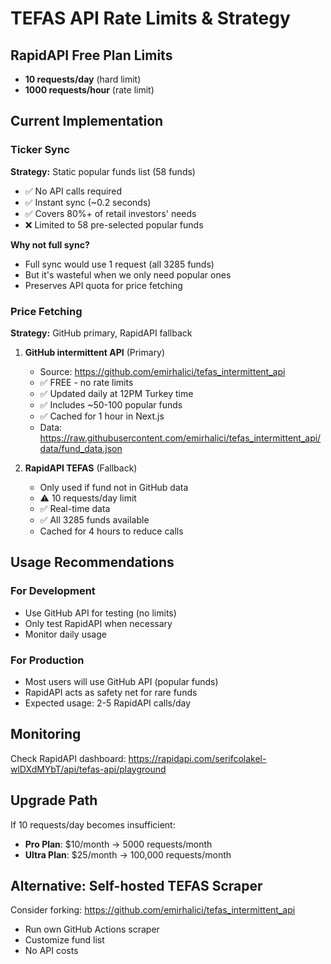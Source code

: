 # TEFAS API Rate Limits & Strategy

## RapidAPI Free Plan Limits
- **10 requests/day** (hard limit)
- **1000 requests/hour** (rate limit)

## Current Implementation

### Ticker Sync
**Strategy:** Static popular funds list (58 funds)
- ✅ No API calls required
- ✅ Instant sync (~0.2 seconds)
- ✅ Covers 80%+ of retail investors' needs
- ❌ Limited to 58 pre-selected popular funds

**Why not full sync?**
- Full sync would use 1 request (all 3285 funds)
- But it's wasteful when we only need popular ones
- Preserves API quota for price fetching

### Price Fetching
**Strategy:** GitHub primary, RapidAPI fallback

1. **GitHub intermittent API** (Primary)
   - Source: https://github.com/emirhalici/tefas_intermittent_api
   - ✅ FREE - no rate limits
   - ✅ Updated daily at 12PM Turkey time
   - ✅ Includes ~50-100 popular funds
   - ✅ Cached for 1 hour in Next.js
   - Data: https://raw.githubusercontent.com/emirhalici/tefas_intermittent_api/data/fund_data.json

2. **RapidAPI TEFAS** (Fallback)
   - Only used if fund not in GitHub data
   - ⚠️ 10 requests/day limit
   - ✅ Real-time data
   - ✅ All 3285 funds available
   - Cached for 4 hours to reduce calls

## Usage Recommendations

### For Development
- Use GitHub API for testing (no limits)
- Only test RapidAPI when necessary
- Monitor daily usage

### For Production
- Most users will use GitHub API (popular funds)
- RapidAPI acts as safety net for rare funds
- Expected usage: 2-5 RapidAPI calls/day

## Monitoring
Check RapidAPI dashboard: https://rapidapi.com/serifcolakel-wlDXdMYbT/api/tefas-api/playground

## Upgrade Path
If 10 requests/day becomes insufficient:
- **Pro Plan**: $10/month → 5000 requests/month
- **Ultra Plan**: $25/month → 100,000 requests/month

## Alternative: Self-hosted TEFAS Scraper
Consider forking: https://github.com/emirhalici/tefas_intermittent_api
- Run own GitHub Actions scraper
- Customize fund list
- No API costs

